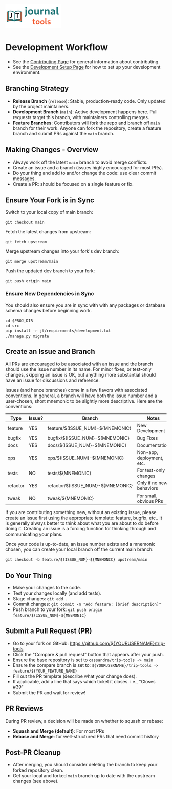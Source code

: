 <img src="../../src/jt/static/img/jt-logo-467x200.png" alt="Journal Tools Logo" height="75">

# Development Workflow

- See the [Contributing Page](../../CONTRIBUTING.md) for general information about contributing.
- See the [Development Setup Page](Setup.md) for how to set up your development environment.

## Branching Strategy

- **Release Branch** (`release`): Stable, production-ready code. Only updated by the project maintainers.
- **Development Branch** (`main`): Active development happens here. Pull requests target this branch, with maintainers controlling merges.
- **Feature Branches**: Contributors will fork the repo and branch off `main` branch for their work.  Anyone can fork the repository, create a feature branch and submit PRs against the `main` branch.

## Making Changes - Overview

- Always work off the latest `main` branch to avoid merge conflicts.
- Create an issue and a branch (issues highly encouraged for most PRs).
- Do your thing and add to and/or change the code: use clear commit messages.
- Create a PR: should be focused on a single feature or fix.

## Ensure Your Fork is in Sync

Switch to your local copy of main branch:
``` shell
git checkout main
```

Fetch the latest changes from upstream:
``` shell
git fetch upstream
```

Merge upstream changes into your fork's dev branch:
``` shell
git merge upstream/main
```

Push the updated dev branch to your fork:
``` shell
git push origin main
```

### Ensure New Dependencies in Sync

You should also ensure you are in sync with with any packages or database schema changes before beginning work.
``` shell
cd $PROJ_DIR
cd src
pip install -r jt/requirements/development.txt
./manage.py migrate
```

## Create an Issue and Branch

All PRs are encouraged to be associated with an issue and the branch should use the issue number in its name. For minor fixes, or test-only changes, skipping an issue is OK, but anything more substantial should have an issue for discussions and reference.

Issues (and hence branches) come in a few flavors with associated conventions.  In general, a branch will have both the issue number and a user-chosen, short mnemonic to be slightly more descriptive. Here are the conventions:

| Type    | Issue? | Branch                          | Notes |
|----------|-----|-----------------------------------|---------------|
| feature  | YES | feature/$(ISSUE_NUM}-${MNEMONIC}  | New Development |
| bugfix   | YES | bugfix/$(ISSUE_NUM}-${MNEMONIC}   | Bug Fixes |
| docs     | YES | docs/$(ISSUE_NUM}-${MNEMONIC}     | Documentation |
| ops      | YES | ops/$(ISSUE_NUM}-${MNEMONIC}      | Non-app, deployment, etc. |
| tests    | NO  | tests/${MNEMONIC}                 | For test-only changes |
| refactor | YES | refactor/$(ISSUE_NUM}-${MNEMONIC} | Only if no new behaviors |
| tweak    | NO  | tweak/${MNEMONIC}                 | For small, obvious PRs |

If you are contributing something new, without an existing issue, please create an issue first using the appropriate template: feature, bugfix, etc.. It is generally always better to think about what you are about to do before doing it. Creating an issue is a forcing function for thinking through and communicating your plans.

Once your code is up-to-date, an issue number exists and a mnemonic chosen, you can create your local branch off the current main branch:
``` shell
git checkout -b feature/$(ISSUE_NUM}-${MNEMONIC} upstream/main
```

## Do Your Thing

- Make your changes to the code.
- Test your changes locally (and add tests).
- Stage changes: `git add .`
- Commit changes: `git commit -m "Add feature: [brief description]"`
- Push branch to your fork: `git push origin feature/$(ISSUE_NUM}-${MNEMONIC}`

## Submit a Pull Request (PR)

- Go to your fork on GitHub: https://github.com/${YOURUSERNAME}/trip-tools
- Click the "Compare & pull request" button that appears after your push.
- Ensure the base repository is set to `cassandra/trip-tools -> main`
- Ensure the compare branch is set to: `${YOURUSERNAME}/trip-tools -> feature/${YOUR_FEATURE_NAME}`
- Fill out the PR template (describe what your change does).
- If applicable, add a line that says which ticket it closes. i.e., "Closes #39"
- Submit the PR and wait for review!

## PR Reviews

During PR review, a decision will be made on whether to squash or rebase:
- **Squash and Merge (default)**: For most PRs
- **Rebase and Merge**: for well-structured PRs that need commit history

## Post-PR Cleanup

- After merging, you should consider deleting the branch to keep your forked repository clean.
- Get your local and forked `main` branch up to date with the upstream changes (see above).

